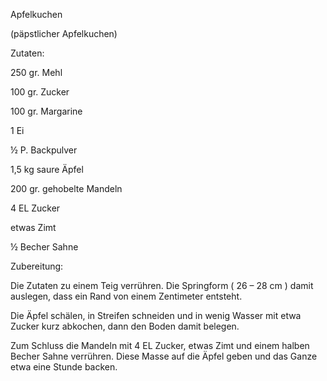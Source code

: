 Apfelkuchen

(päpstlicher Apfelkuchen)

Zutaten:

250 gr. Mehl

100 gr. Zucker

100 gr. Margarine

1 Ei

½ P. Backpulver

1,5 kg saure Äpfel

200 gr. gehobelte Mandeln

4 EL Zucker

etwas Zimt

½ Becher Sahne

Zubereitung:

Die Zutaten zu einem Teig verrühren. Die Springform ( 26 – 28 cm ) damit auslegen, dass ein Rand von einem Zentimeter entsteht.

Die Äpfel schälen, in Streifen schneiden und in wenig Wasser mit etwa Zucker kurz abkochen, dann den Boden damit belegen.

Zum Schluss die Mandeln mit 4 EL Zucker, etwas Zimt und einem halben Becher Sahne verrühren. Diese Masse auf die Äpfel geben und das Ganze etwa eine Stunde backen.


